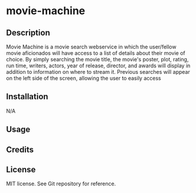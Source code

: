 # movie-machine

## Description

Movie Machine is a movie search webservice in which the user/fellow movie aficionados will have access to a list of details about their movie of choice. By simply searching the movie title, the movie's poster, plot, rating, run time, writers, actors, year of release, director, and awards will display in addition to information on where to stream it. Previous searches will appear on the left side of the screen, allowing the user to easily access 
<!-- Insert description -->

## Installation

N/A

## Usage

<!-- Insert instructions, screenshot, and deployed link here -->



## Credits

<!-- Insert credits -->

## License

MIT license. See Git repository for reference. 